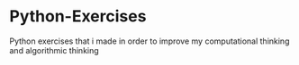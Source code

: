 # Python-Exercises
Python exercises that i made in order to improve my computational thinking and algorithmic thinking
